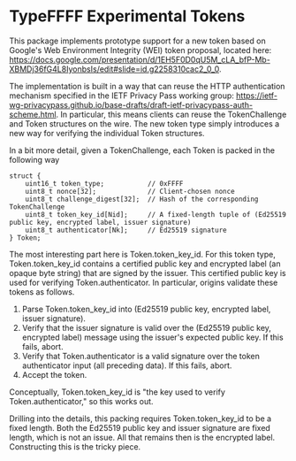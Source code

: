 # TypeFFFF Experimental Tokens

This package implements prototype support for a new token based on Google's Web Environment Integrity (WEI) token proposal, located here: https://docs.google.com/presentation/d/1EH5F0D0qU5M_cLA_bfP-Mb-XBMDj36fG4L8IyonbsIs/edit#slide=id.g2258310cac2_0_0.

The implementation is built in a way that can reuse the HTTP authentication mechanism specified in the IETF Privacy Pass working group: https://ietf-wg-privacypass.github.io/base-drafts/draft-ietf-privacypass-auth-scheme.html. In particular, this means clients can reuse the TokenChallenge and Token structures on the wire. The new token type simply introduces a new way for verifying the individual Token structures.

In a bit more detail, given a TokenChallenge, each Token is packed in the following way

```
struct {
    uint16_t token_type;           // 0xFFFF
    uint8_t nonce[32];             // Client-chosen nonce
    uint8_t challenge_digest[32];  // Hash of the corresponding TokenChallenge
    uint8_t token_key_id[Nid];     // A fixed-length tuple of (Ed25519 public key, encrypted label, issuer signature)
    uint8_t authenticator[Nk];     // Ed25519 signature
} Token;
```

The most interesting part here is Token.token_key_id. For this token type, Token.token_key_id contains a certified public key and encrypted label (an opaque byte string) that are signed by the issuer. This certified public key is used for verifying Token.authenticator. In particular, origins validate these tokens as follows.

1. Parse Token.token_key_id into (Ed25519 public key, encrypted label, issuer signature).
2. Verify that the issuer signature is valid over the (Ed25519 public key, encrypted label) message using the issuer's expected public key. If this fails, abort.
3. Verify that Token.authenticator is a valid signature over the token authenticator input (all preceding data). If this fails, abort.
4. Accept the token.

Conceptually, Token.token_key_id is "the key used to verify Token.authenticator," so this works out.

Drilling into the details, this packing requires Token.token_key_id to be a fixed length. Both the Ed25519 public key and issuer signature are fixed length, which is not an issue. All that remains then is the encrypted label. Constructing this is the tricky piece.